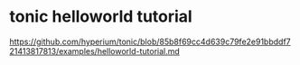# tonic helloworld tutorial

https://github.com/hyperium/tonic/blob/85b8f69cc4d639c79fe2e91bbddf721413817813/examples/helloworld-tutorial.md
